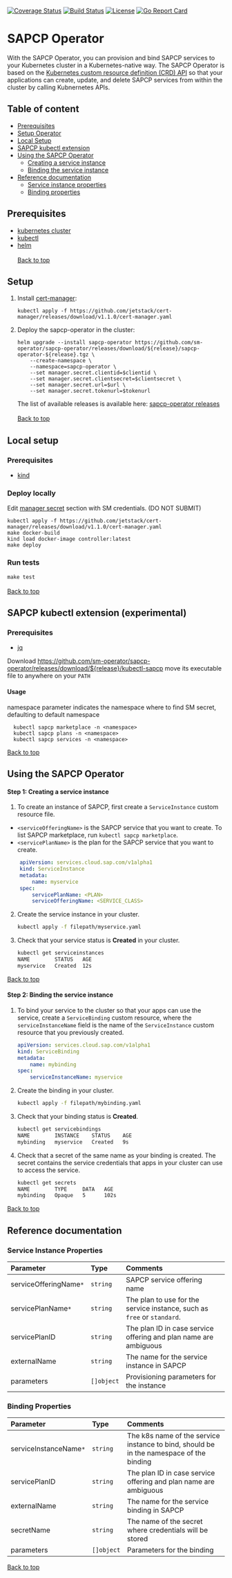 [![Coverage Status](https://coveralls.io/repos/github/sm-operator/sapcp-operator/badge.svg?branch=master&service=github)](https://coveralls.io/github/sm-operator/sapcp-operator?branch=master)
[![Build Status](https://github.com/sm-operator/sapcp-operator/workflows/Go/badge.svg)](https://github.com/sm-operator/sapcp-operator/actions)
[![License](https://img.shields.io/badge/License-Apache%202.0-blue.svg)](https://github.com/sm-operator/sapcp-operator/blob/master/LICENSE)
[![Go Report Card](https://goreportcard.com/badge/github.com/sm-operator/sapcp-operator)](https://goreportcard.com/report/github.com/sm-operator/sapcp-operator)

# SAPCP Operator


With the SAPCP Operator, you can provision and bind SAPCP services to your Kubernetes cluster in a Kubernetes-native way. The SAPCP Operator is based on the [Kubernetes custom resource definition (CRD) API](https://kubernetes.io/docs/concepts/extend-kubernetes/api-extension/custom-resources/) so that your applications can create, update, and delete SAPCP services from within the cluster by calling Kubnernetes APIs.

## Table of content
* [Prerequisites](#prerequisites)
* [Setup Operator](#setup)
* [Local Setup](#local-setup)
* [SAPCP kubectl extension](#sapcp-kubectl-extension-experimental)
* [Using the SAPCP Operator](#using-the-sapcp-operator)
    * [Creating a service instance](#step-1-creating-a-service-instance)
    * [Binding the service instance](#step-2-binding-the-service-instance)
* [Reference documentation](#reference-documentation)
    * [Service instance properties](#service-instance-properties)
    * [Binding properties](#binding-properties)    

## Prerequisites
- [kubernetes cluster](https://kubernetes.io/)
- [kubectl](https://kubernetes.io/docs/tasks/tools/install-kubectl/)
- [helm](https://helm.sh/)
</br></br>
[Back to top](#sapcp-operator)

## Setup
1. Install [cert-manager](https://cert-manager.io/docs/installation/kubernetes):
    ```
    kubectl apply -f https://github.com/jetstack/cert-manager/releases/download/v1.1.0/cert-manager.yaml
    ```

2. Deploy the sapcp-operator in the cluster:
    ```
    helm upgrade --install sapcp-operator https://github.com/sm-operator/sapcp-operator/releases/download/${release}/sapcp-operator-${release}.tgz \
        --create-namespace \
        --namespace=sapcp-operator \
        --set manager.secret.clientid=$clientid \
        --set manager.secret.clientsecret=$clientsecret \
        --set manager.secret.url=$url \
        --set manager.secret.tokenurl=$tokenurl
    ```

    The list of available releases is available here: [sapcp-operator releases](https://github.com/sm-operator/sapcp-operator/releases)
</br></br>
[Back to top](#sapcp-operator)

## Local setup
### Prerequisites
- [kind](https://kind.sigs.k8s.io/docs/user/quick-start/)

### Deploy locally
Edit [manager secret](hack/override_values.yaml) section with SM credentials. (DO NOT SUBMIT)
```
kubectl apply -f https://github.com/jetstack/cert-manager/releases/download/v1.1.0/cert-manager.yaml
make docker-build
kind load docker-image controller:latest
make deploy
```
### Run tests
`make test`
</br></br>
[Back to top](#sapcp-operator)

## SAPCP kubectl extension (experimental) 
### Prerequisites
- [jq](https://stedolan.github.io/jq/)

Download https://github.com/sm-operator/sapcp-operator/releases/download/${release}/kubectl-sapcp
move its executable file to anywhere on your ``PATH``

#### Usage
 namespace parameter indicates the namespace where to find SM secret, defaulting to default namespace 
```
  kubectl sapcp marketplace -n <namespace>
  kubectl sapcp plans -n <namespace>
  kubectl sapcp services -n <namespace>
```
[Back to top](#sapcp-operator)
## Using the SAPCP Operator

#### Step 1: Creating a service instance

1.  To create an instance of SAPCP, first create a `ServiceInstance` custom resource file.
   *   `<serviceOfferingName>` is the SAPCP service that you want to create. To list SAPCP marketplace, run `kubectl sapcp marketplace`.
   *   `<servicePlanName>` is the plan for the SAPCP service that you want to create.

```yaml
    apiVersion: services.cloud.sap.com/v1alpha1
    kind: ServiceInstance
    metadata:
        name: myservice
    spec:
        servicePlanName: <PLAN>
        serviceOfferingName: <SERVICE_CLASS>
   ```

2.  Create the service instance in your cluster.

    ```bash
    kubectl apply -f filepath/myservice.yaml
    ```

3.  Check that your service status is **Created** in your cluster.

    ```bash
    kubectl get serviceinstances
    NAME        STATUS   AGE
    myservice   Created  12s
    ```
[Back to top](#sapcp-operator)

#### Step 2: Binding the service instance

1.  To bind your service to the cluster so that your apps can use the service, create a `ServiceBinding` custom resource, where the `serviceInstanceName` field is the name of the `ServiceInstance` custom resource that you previously created.

    ```yaml
    apiVersion: services.cloud.sap.com/v1alpha1
    kind: ServiceBinding
    metadata:
        name: mybinding
    spec:
        serviceInstanceName: myservice
    ```

2.  Create the binding in your cluster.

    ```bash
    kubectl apply -f filepath/mybinding.yaml
    ```

3.  Check that your binding status is **Created**.

    ```bash
    kubectl get servicebindings
    NAME        INSTANCE    STATUS    AGE
    mybinding   myservice   Created   9s
    
    ```

4.  Check that a secret of the same name as your binding is created. The secret contains the service credentials that apps in your cluster can use to access the service.

    ```bash
    kubectl get secrets
    NAME        TYPE     DATA   AGE
    mybinding   Opaque   5      102s
    ```
[Back to top](#sapcp-operator)

## Reference documentation

### Service Instance Properties
| Parameter             | Type       | Comments                                                                                                   |
|:-----------------|:---------|:-----------------------------------------------------------------------------------------------------------|
| serviceOfferingName`*`   | `string`   | SAPCP service offering name |
| servicePlanName`*` | `string`   |  The plan to use for the service instance, such as `free` or `standard`. |
| servicePlanID   |  `string`   |  The plan ID in case service offering and plan name are ambiguous |
| externalName       | `string`   |  The name for the service instance in SAPCP |
| parameters       |  `[]object`  |  Provisioning parameters for the instance |

### Binding Properties
| Parameter             | Type       | Comments                                                                                                   |
|:-----------------|:---------|:-----------------------------------------------------------------------------------------------------------|
| serviceInstanceName`*`   | `string`   | The k8s name of the service instance to bind, should be in the namespace of the binding |
| servicePlanID   |  `string`   |  The plan ID in case service offering and plan name are ambiguous |
| externalName       | `string`   |  The name for the service binding in SAPCP |
| secretName       | `string`   |  The name of the secret where credentials will be stored |
| parameters       |  `[]object`  |  Parameters for the binding |

[Back to top](#sapcp-operator)

